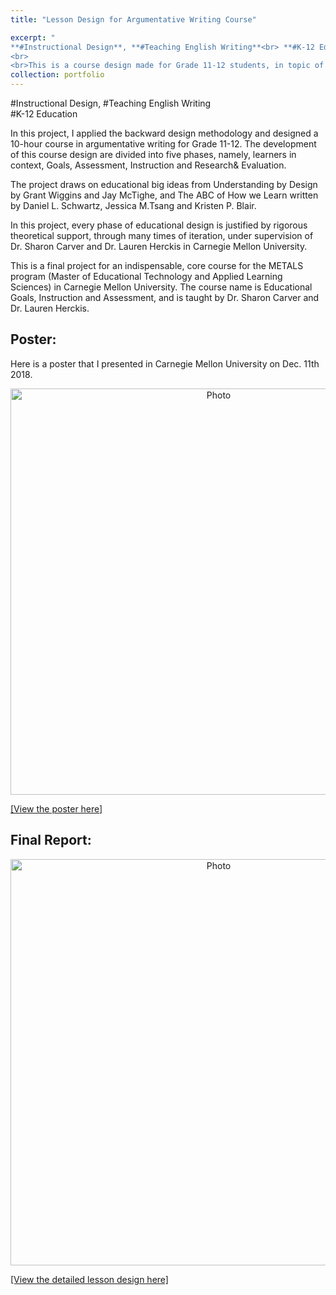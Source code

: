 ```yaml
---
title: "Lesson Design for Argumentative Writing Course" 

excerpt: "
**#Instructional Design**, **#Teaching English Writing**<br> **#K-12 Education**
<br>
<br>This is a course design made for Grade 11-12 students, in topic of Argumentative Writing.<img src='http://kexin-yang.github.io/files/EGIAposter.png?raw=true' alt='Photo' style='width: 650px;'/>"  
collection: portfolio  
---
```

    
\#Instructional Design, \#Teaching English Writing<br> 
\#K-12 Education

In this project, I applied the backward design methodology and designed a 10-hour course in argumentative writing for Grade 11-12. The development of this course design are divided into five phases, namely, learners in context, Goals, Assessment, Instruction and Research& Evaluation.   

The project draws on educational big ideas from Understanding by Design by Grant Wiggins and Jay McTighe, and The ABC of How we Learn written by Daniel L. Schwartz, Jessica M.Tsang and Kristen P. Blair.  

In this project, every phase of educational design is justified by rigorous theoretical support, through many times of iteration, under supervision of Dr. Sharon Carver and Dr. Lauren Herckis in Carnegie Mellon University.

This is a final project for an indispensable, core course for the METALS program (Master of Educational Technology and Applied Learning Sciences) in Carnegie Mellon University. The course name is Educational Goals, Instruction and Assessment, and is taught by Dr. Sharon Carver and Dr. Lauren Herckis.  

## Poster: 
Here is a poster that I presented in Carnegie Mellon University on Dec. 11th 2018.
<p align="center">
 <img src="http://kexin-yang.github.io/files/EGIAposter.png?raw=true" alt="Photo" style="width: 650px;"/>  
</p>

[[View the poster here]](http://kexin-yang.github.io/files/EGIAposter.png)

## Final Report:

<p align="center">
 <img src="http://kexin-yang.github.io/files/EGIAreport.png?raw=true" alt="Photo" style="width: 650px;"/>  
</p>


[[View the detailed lesson design here]](http://kexin-yang.github.io/files/EGIA_FinalReport.pdf)
  
  




